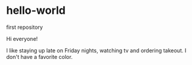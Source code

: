 # hello-world
first repository


Hi everyone!

I like staying up late on Friday nights, watching tv and ordering takeout.
I don't have a favorite color.
